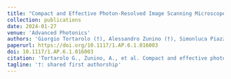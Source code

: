 ```yaml
---
title: "Compact and Effective Photon-Resolved Image Scanning Microscope"
collection: publications
date: 2024-01-27
venue: 'Advanced Photonics'
authors: 'Giorgio Tortarolo (†), Alessandro Zunino (†), Simonluca Piazza, Mattia Donato, Sabrina Zappone, Agnieszka Pierzynska-Mach, Marco Castello, Giuseppe Vicidomini'
paperurl: https://doi.org/10.1117/1.AP.6.1.016003
doi: 10.1117/1.AP.6.1.016003
citation: 'Tortarolo G., Zunino, A., et al. Compact and effective photon-resolved image scanning microscope. Adv. Photon. 6(1) 016003 (2024) '
tagline: '†: shared first authorship'
---
```

